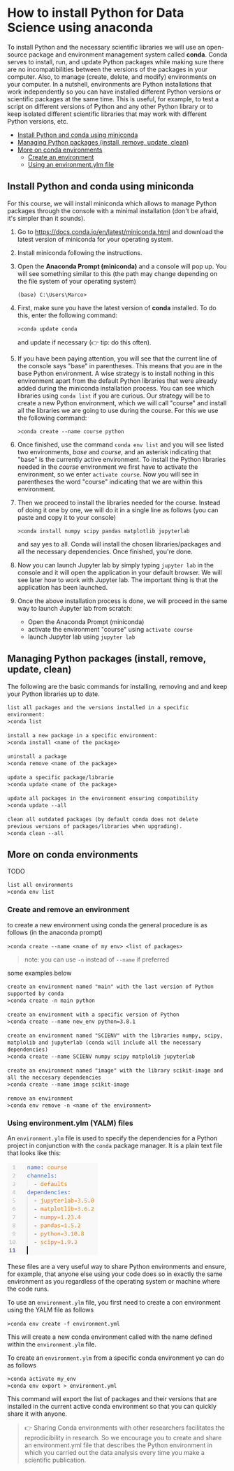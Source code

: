 # How to install Python for Data Science using anaconda

To install Python and the necessary scientific libraries we will use an open-source package and environment management system called **conda**. Conda serves to install, run, and update Python packages while making sure there are no incompatibilities between the versions of the packages in your computer. Also, to manage (create, delete, and modify) environments on your computer. In a nutshell, environments are Python installations that work independently so you can have installed different Python versions or scientific packages at the same time. This is useful, for example, to test a script on different versions of Python and any other Python library or to keep isolated different scientific libraries that may work with different Python versions, etc.

- [Install Python and conda using miniconda](#install-python-and-conda-using-miniconda)
- [Managing Python packages (install, remove, update, clean)](#managing-python-packages--install--remove--update--clean-)
- [More on conda environments](#more-on-conda-environments)
  * [Create an environment](#create-an-environment)
  * [Using an environment.ylm file](#using-an-environmentylm-file)



## Install Python and conda using miniconda

For this course, we will install miniconda which allows to manage Python packages through the console with a minimal installation (don't be afraid, it's simpler than it sounds).

1. Go to https://docs.conda.io/en/latest/miniconda.html and download the latest version of miniconda for your operating system.

2. Install miniconda following the instructions.

3. Open the **Anaconda Prompt (miniconda)** and a console will pop up. You will see something similar to this (the path may change depending on the file system of your operating system)

   ```
   (base) C:\Users\Marco>
   ```

4. First, make sure you have the latest version of **conda** installed. To do this, enter the following command:

   ```
   >conda update conda
   ```
   and update if necessary (👉 tip: do this often). 

5. If you have been paying attention, you will see that the current line of the console says "base" in parentheses. This means that you are in the base Python environment. A wise strategy is to install nothing in this environment apart from the default Python libraries that were already added during the miniconda installation process. You can see which libraries using  ``conda list`` if you are curious. Our strategy will be to create a new Python environment, which we will call "course" and install all the libraries we are going to use during the course. For this we use the following command:

   ```
   >conda create --name course python
   ```

6. Once finished, use the command ``conda env list`` and you will see listed two environments, _base_ and _course_, and an asterisk indicating that "base" is the currently active environment. To install the Python libraries needed in the _course_ environment we first have to activate the environment, so we enter ``activate course``. Now you will see in parentheses the word "course" indicating that we are within this environment.

7. Then we proceed to install the libraries needed for the course. Instead of doing it one by one, we will do it in a single line as follows (you can paste and copy it to your console)

   ```
   >conda install numpy scipy pandas matplotlib jupyterlab
   ```

   and say yes to all. Conda will install the chosen libraries/packages and all the necessary dependencies. Once finished, you're done.

8. Now you can launch Jupyter lab by simply typing ``jupyter lab`` in the console and it will open the application in your default browser. We will see later how to work with Jupyter lab. The important thing is that the application has been launched.

9. Once the above installation process is done, we will proceed in the same way to launch Jupyter lab from scratch:
	- Open the Anaconda Prompt (miniconda)
	- activate the environment "course" using ``activate course``
	- launch Jupyter lab using ``jupyter lab``



## Managing Python packages (install, remove, update, clean)

The following are the basic commands for installing, removing and and keep your Python libraries up to date.

```
list all packages and the versions installed in a specific environment:
>conda list

install a new package in a specific environment:
>conda install <name of the package>

uninstall a package
>conda remove <name of the package>

update a specific package/librarie
>conda update <name of the package>

update all packages in the environment ensuring compatibility
>conda update --all

clean all outdated packages (by default conda does not delete
previous versions of packages/libraries when upgrading).
>conda clean --all
```




## More on conda environments

TODO

```
list all environments
>conda env list
```



### Create  and remove an environment

to create a new environment using conda the general procedure is as follows (in the anaconda prompt)

``>conda create --name <name of my env> <list of packages>``

> note: you can use ``-n`` instead of ``--name`` if preferred 

some examples below

```
create an environment named "main" with the last version of Python supported by conda
>conda create -n main python

create an environment with a specific version of Python
>conda create --name new_env python=3.8.1

create an environment named "SCIENV" with the libraries numpy, scipy, matplolib and jupyterlab (conda will include all the necessary dependencies)
>conda create --name SCIENV numpy scipy matplolib jupyterlab

create an environment named "image" with the library scikit-image and all the neccesary dependencies
>conda create --name image scikit-image

remove an environment
>conda env remove -n <name of the environment>
```



### Using environment.ylm (YALM) files

An ``environment.ylm`` file is used to specify the dependencies for a Python project in conjunction with the ``conda`` package manager. It is a plain text file that looks like this:

![image-20221215134600921](https://github.com/marcoalopez/Python_course/blob/main/img/image-20221215134600921.png?raw=true)

These files are a very useful way to share Python environments and ensure, for example, that anyone else using your code does so in exactly the same environment as you regardless of the operating system or machine where the code runs. 

To use an ``environment.ylm`` file, you first need to create a con environment using the YALM file as follows

``>conda env create -f environment.yml``

This will create a new conda environment called with the name defined within the ``environment.ylm`` file. 

To create an ``environment.ylm`` from a specific conda environment yo can do as follows

```
>conda activate my_env
>conda env export > environment.yml
```

This command will export the list of packages and their versions that are installed in the current active conda environment so that you can quickly share it with anyone.

> 👉 Sharing Conda environments with other researchers facilitates the reprodicibility in research. So we encourage you to create and share an environment.yml file that describes the Python environment in which you carried out the data analysis every time you make a scientific publication.



